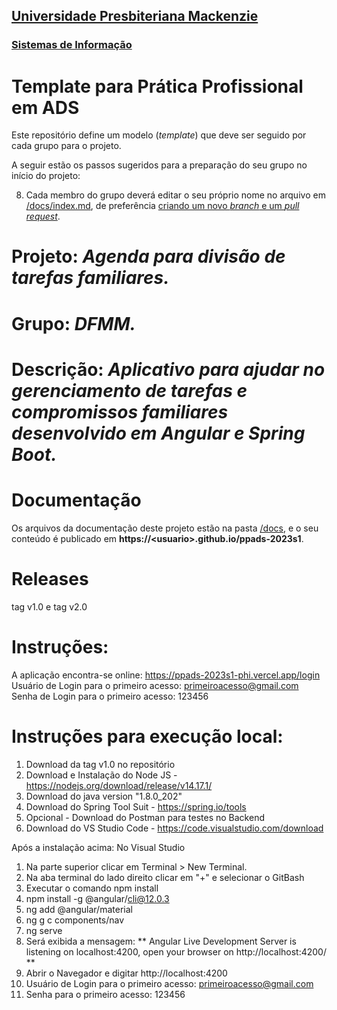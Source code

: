 <h2><a href= "https://www.mackenzie.br">Universidade Presbiteriana Mackenzie</a></h2>
<h3><a href= "https://www.mackenzie.br/graduacao/sao-paulo-higienopolis/sistemas-de-informacao">Sistemas de Informação</a></h3>

# Template para Prática Profissional em ADS

Este repositório define um modelo (*template*) que deve ser seguido por cada grupo para o projeto.

A seguir estão os passos sugeridos para a preparação do seu grupo no início do projeto:

8. Cada membro do grupo deverá editar o seu próprio nome no arquivo em [/docs/index.md](./docs/index.md), de preferência [criando um novo *branch* e um *pull request*](https://www.youtube.com/watch?v=LdSwWxVzUpo).


# Projeto: *Agenda para divisão de tarefas familiares.*

# Grupo: *DFMM.*

# Descrição: *Aplicativo para ajudar no gerenciamento de tarefas e compromissos familiares desenvolvido em Angular e Spring Boot.*

# Documentação

Os arquivos da documentação deste projeto estão na pasta [/docs](/docs), e o seu conteúdo é publicado em **https://&lt;usuario&gt;.github.io/ppads-2023s1**.


# Releases

tag v1.0 e tag v2.0

# Instruções:
A aplicação encontra-se online: https://ppads-2023s1-phi.vercel.app/login
Usuário de Login para o primeiro acesso: primeiroacesso@gmail.com
Senha de Login para o primeiro acesso: 123456

# Instruções para execução local:
1) Download da tag v1.0 no repositório
2) Download e Instalação do Node JS - https://nodejs.org/download/release/v14.17.1/
3) Download do java version "1.8.0_202"
4) Download do Spring Tool Suit - https://spring.io/tools
5) Opcional - Download do Postman para testes no Backend
6) Download do VS Studio Code - https://code.visualstudio.com/download

Após a instalação acima:
No Visual Studio
1) Na parte superior clicar em Terminal > New Terminal.
2) Na aba terminal do lado direito clicar em "+" e selecionar o GitBash
3) Executar o comando npm install
4) npm install -g @angular/cli@12.0.3
5) ng add @angular/material
6) ng g c components/nav
7) ng serve
8) Será exibida a mensagem: ** Angular Live Development Server is listening on localhost:4200, open your browser on http://localhost:4200/ **
9) Abrir o Navegador e digitar http://localhost:4200
10) Usuário de Login para o primeiro acesso: primeiroacesso@gmail.com
11) Senha para o primeiro acesso: 123456
